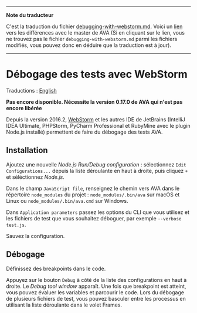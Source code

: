 ___
**Note du traducteur**

C'est la traduction du fichier [debugging-with-webstorm.md](https://github.com/avajs/ava/blob/master/docs/recipes/debugging-with-webstorm.md). Voici un [lien](https://github.com/avajs/ava/compare/7d3b58ba8c433b99a2221dd38aeff736cbd97a24...master#diff-1fb9cdb432e04d416229256c338f1a06) vers les différences avec le master de AVA (Si en cliquant sur le lien, vous ne trouvez pas le fichier `debugging-with-webstorm.md` parmi les fichiers modifiés, vous pouvez donc en déduire que la traduction est à jour).
___
# Débogage des tests avec WebStorm

Traductions : [English](https://github.com/avajs/ava/blob/master/docs/recipes/debugging-with-webstorm.md)

**Pas encore disponible. Nécessite la version 0.17.0 de AVA qui n'est pas encore libérée**

Depuis la version 2016.2, [WebStorm](https://www.jetbrains.com/webstorm/) et les autres IDE de JetBrains (IntelliJ IDEA Ultimate, PHPStorm, PyCharm Professional et RubyMine avec le plugin Node.js installé) permettent de faire du débogage des tests AVA.


## Installation

Ajoutez une nouvelle *Node.js Run/Debug configuration* : sélectionnez `Edit Configurations...` depuis la liste déroulante en haut à droite, puis cliquez `+` et séléctionnez *Node.js*.

Dans le champ `JavaScript file`, renseignez le chemin vers AVA dans le répertoire `node_modules` du projet : `node_modules/.bin/ava` sur macOS et Linux ou `node_modules/.bin/ava.cmd` sur Windows.

Dans `Application parameters` passez les options du CLI que vous utilisez et les fichiers de test que vous souhaitez déboguer, par exemple `--verbose test.js`.

Sauvez la configuration.


## Débogage

Définissez des breakpoints dans le code.

Appuyez sur le bouton `Debug` à côté de la liste des configurations en haut à droite. Le *Debug tool window* apparaît. Une fois que breakpoint est atteint, vous pouvez évaluer les variables et parcourir le code. Lors du débogage de plusieurs fichiers de test, vous pouvez basculer entre les processus en utilisant la liste déroulante dans le volet Frames.
